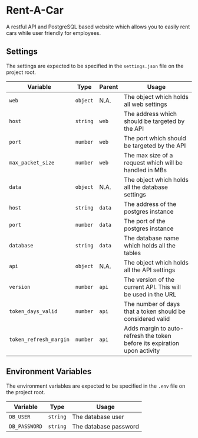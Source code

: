 # Rent-A-Car

A restful API and PostgreSQL based website which allows you to easily rent cars while user friendly for employees.

## Settings

The settings are expected to be specified in the `settings.json` file on the project root.

| Variable               | Type     | Parent | Usage                                                                     |
|------------------------|----------|--------|---------------------------------------------------------------------------|
| `web`                  | `object` | N.A.   | The object which holds all web settings                                   |
| `host`                 | `string` | `web`  | The address which should be targeted by the API                           |
| `port`                 | `number` | `web`  | The port which should be targeted by the API                              |
| `max_packet_size`      | `number` | `web`  | The max size of a request which will be handled in MBs                    |
| `data`                 | `object` | N.A.   | The object which holds all the database settings                          |
| `host`                 | `string` | `data` | The address of the postgres instance                                      |
| `port`                 | `number` | `data` | The port of the postgres instance                                         |
| `database`             | `string` | `data` | The database name which holds all the tables                              |
| `api`                  | `object` | N.A.   | The object which holds all the API settings                               |
| `version`              | `number` | `api`  | The version of the current API. This will be used in the URL              |
| `token_days_valid`     | `number` | `api`  | The number of days that a token should be considered valid                |
| `token_refresh_margin` | `number` | `api`  | Adds margin to auto-refresh the token before its expiration upon activity |

## Environment Variables

The environment variables are expected to be specified in the `.env` file on the project root.

| Variable      | Type     | Usage                 |
|---------------|----------|-----------------------|
| `DB_USER`     | `string` | The database user     |
| `DB_PASSWORD` | `string` | The database password |
